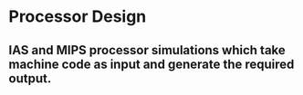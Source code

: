 # Processor Design
## IAS and MIPS processor simulations which take machine code as input and generate the required output.
